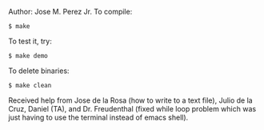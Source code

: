 Author: Jose M. Perez Jr.
To compile:
~~~
$ make
~~~

To test it, try:
~~~
$ make demo
~~~

To delete binaries:
~~~
$ make clean
~~~
Received help from Jose de la Rosa (how to write to a text file), Julio de la Cruz, Daniel (TA), and Dr. Freudenthal (fixed while loop problem which was just having to use the terminal instead of emacs shell).
